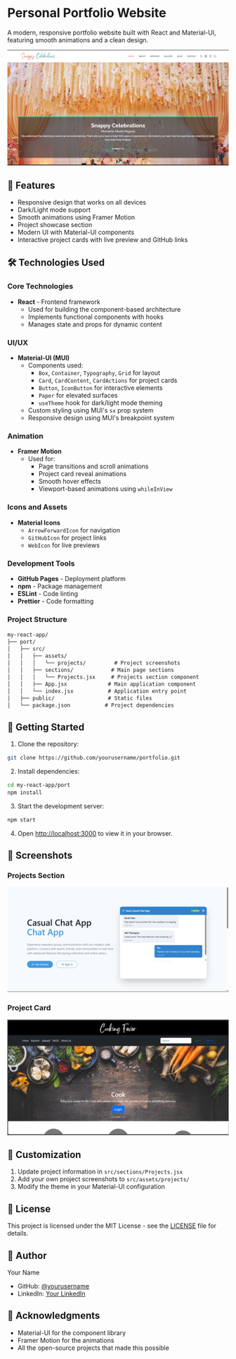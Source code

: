 # Personal Portfolio Website

A modern, responsive portfolio website built with React and Material-UI, featuring smooth animations and a clean design.

![Portfolio Preview](src/assets/projects/snappycelebrations.png)

## 🚀 Features

- Responsive design that works on all devices
- Dark/Light mode support
- Smooth animations using Framer Motion
- Project showcase section
- Modern UI with Material-UI components
- Interactive project cards with live preview and GitHub links

## 🛠️ Technologies Used

### Core Technologies
- **React** - Frontend framework
  - Used for building the component-based architecture
  - Implements functional components with hooks
  - Manages state and props for dynamic content

### UI/UX
- **Material-UI (MUI)**
  - Components used:
    - `Box`, `Container`, `Typography`, `Grid` for layout
    - `Card`, `CardContent`, `CardActions` for project cards
    - `Button`, `IconButton` for interactive elements
    - `Paper` for elevated surfaces
    - `useTheme` hook for dark/light mode theming
  - Custom styling using MUI's `sx` prop system
  - Responsive design using MUI's breakpoint system

### Animation
- **Framer Motion**
  - Used for:
    - Page transitions and scroll animations
    - Project card reveal animations
    - Smooth hover effects
    - Viewport-based animations using `whileInView`

### Icons and Assets
- **Material Icons**
  - `ArrowForwardIcon` for navigation
  - `GitHubIcon` for project links
  - `WebIcon` for live previews

### Development Tools
- **GitHub Pages** - Deployment platform
- **npm** - Package management
- **ESLint** - Code linting
- **Prettier** - Code formatting

### Project Structure
```
my-react-app/
├── port/
│   ├── src/
│   │   ├── assets/
│   │   │   └── projects/         # Project screenshots
│   │   ├── sections/            # Main page sections
│   │   │   └── Projects.jsx     # Projects section component
│   │   ├── App.jsx             # Main application component
│   │   └── index.jsx           # Application entry point
│   ├── public/                 # Static files
│   └── package.json           # Project dependencies
```

## 🚀 Getting Started

1. Clone the repository:
```bash
git clone https://github.com/yourusername/portfolio.git
```

2. Install dependencies:
```bash
cd my-react-app/port
npm install
```

3. Start the development server:
```bash
npm start
```

4. Open [http://localhost:3000](http://localhost:3000) to view it in your browser.

## 📸 Screenshots

### Projects Section
![Projects Section](src/assets/projects/chatapp.png)

### Project Card
![Project Card](src/assets/projects/cookingfever.png)

## 🎨 Customization

1. Update project information in `src/sections/Projects.jsx`
2. Add your own project screenshots to `src/assets/projects/`
3. Modify the theme in your Material-UI configuration

## 📝 License

This project is licensed under the MIT License - see the [LICENSE](LICENSE) file for details.

## 👤 Author

Your Name
- GitHub: [@yourusername](https://github.com/yourusername)
- LinkedIn: [Your LinkedIn](https://linkedin.com/in/yourusername)

## 🙏 Acknowledgments

- Material-UI for the component library
- Framer Motion for the animations
- All the open-source projects that made this possible 